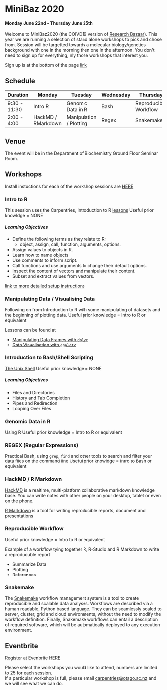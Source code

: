 # MiniBaz 2020
#### Monday June 22nd - Thursday June 25th

Welcome to MiniBaz2020 (the COIVD19 version of [Research Bazaar](https://otagocarpentries.github.io/resbaz2019/dunedin/)). This year we are running a selection of stand alone workshops to pick and chose from. Session will be targetted towards a molecular biology/genetics background with one in the morning then one in the afternoon. You don't need to sign up for everything, nly those workshops that interest you. 

Sign up is at the bottom of the page [link]()

## Schedule

| Duration | Monday | Tuesday | Wednesday | Thursday |
|---|---|---|---|---|
9:30 - 11:30| Intro R | Genomic Data in R | Bash | Reproducible Workflow |
2:00 - 4:00 | HackMD / RMarkdown | Manipulation / Plotting | Regex | Snakemake | 

## Venue
The event will be in the Department of Biochemistry Ground Floor Seminar Room.

## Workshops  
Install instuctions for each of the workshop sessions are [HERE](https://github.com/OtagoCarpentries/minibaz2020/blob/master/setup.md)  

### Intro to R
This session uses the Carpentries, Introduction to R [lessons](https://datacarpentry.org/R-ecology-lesson/01-intro-to-r.html) 
Useful prior knowldge = NONE  

##### Learning Objectives
* Define the following terms as they relate to R: 
    - object, assign, call, function, arguments, options.
* Assign values to objects in R.
* Learn how to name objects
* Use comments to inform script.
* Call functions and use arguments to change their default options.
* Inspect the content of vectors and manipulate their content.
* Subset and extract values from vectors.

[link to more detailed setup instructions](https://datacarpentry.org/R-ecology-lesson/index.html#setup_instructions)

### Manipulating Data / Visualising Data
Following on from Introduction to R with some manipulating of datasets and the beginning of plotting data.
Useful prior knowledge = Intro to R or equivalent  

Lessons can be found at
* [Manipulating Data Frames with ```dplyr```](https://datacarpentry.org/R-ecology-lesson/03-dplyr.html)
* [Data Visualisation with ```ggplot2```](https://datacarpentry.org/R-ecology-lesson/04-visualization-ggplot2.html)

### Introduction to Bash/Shell Scripting
[The Unix Shell](https://swcarpentry.github.io/shell-novice/) 
Useful prior knowledge = NONE 

##### Learning Objectives
* Files and Directories
* History and Tab Completion
* Pipes and Redirection
* Looping Over Files

### Genomic Data in R
Using R
Useful prior knowledge = Intro to R or equivalent  

### REGEX (Regular Expressions)  
Practical Bash, using ```grep```, ```find``` and other tools to search and filter your data files on the command line
Useful prior knowldge = Intro to Bash or equivalent 

### HackMD / R Markdown

[HackMD](https://hackmd.io/) is a realtime, multi-platform collaborative markdown knowledge base.
You can write notes with other people on your desktop, tablet or even on the phone.

[R Markdown](https://rmarkdown.rstudio.com/) is a tool for writing reproducible reports, document and presentations

### Reproducible Workflow
Useful prior knowledge = Intro to R or equivalent  

Example of a workflow tying together R, R-Studio and R Markdown to write a reproducuble report
  * Summarize Data
  * Plotting
  * References

### Snakemake
The [Snakemake](https://snakemake.readthedocs.io/en/stable/) workflow management system is a tool to create reproducible and scalable data analyses. Workflows are described via a human readable, Python based language. They can be seamlessly scaled to server, cluster, grid and cloud environments, without the need to modify the workflow definition. Finally, Snakemake workflows can entail a description of required software, which will be automatically deployed to any execution environment.


## Eventbrite

Register at Evenbrite [HERE](https://www.eventbrite.com/e/minibaz-2020-tickets-108788920590)

Please select the workshops you would like to attend, numbers are limited to 25 for each session.  
If a particular workshop is full, please email carpentries@otago.ac.nz and we will see what we can do.  
